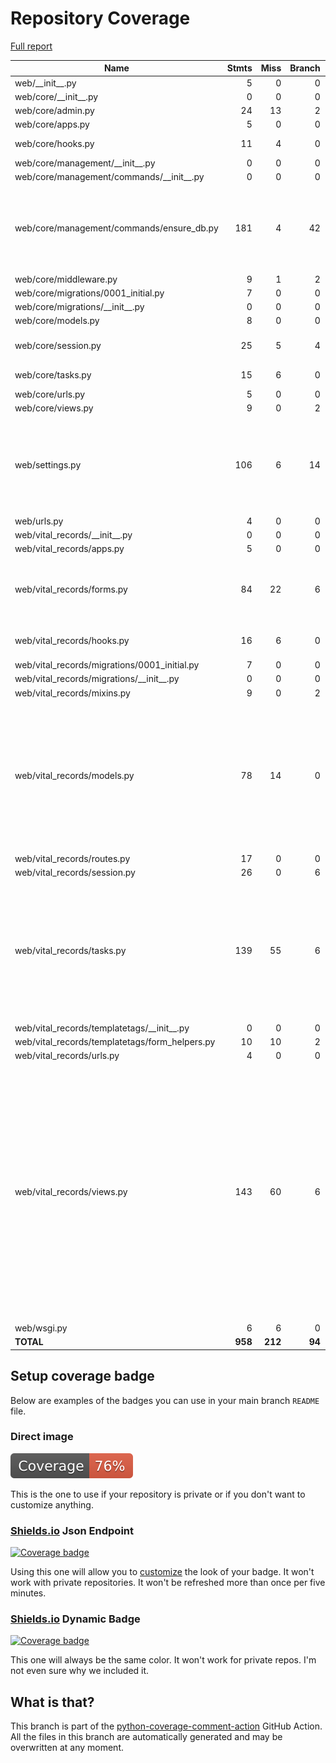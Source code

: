 # Repository Coverage

[Full report](https://htmlpreview.github.io/?https://github.com/Office-of-Digital-Services/cdt-ods-disaster-recovery/blob/python-coverage-comment-action-data/htmlcov/index.html)

| Name                                             |    Stmts |     Miss |   Branch |   BrPart |   Cover |   Missing |
|------------------------------------------------- | -------: | -------: | -------: | -------: | ------: | --------: |
| web/\_\_init\_\_.py                              |        5 |        0 |        0 |        0 |    100% |           |
| web/core/\_\_init\_\_.py                         |        0 |        0 |        0 |        0 |    100% |           |
| web/core/admin.py                                |       24 |       13 |        2 |        0 |     42% |     21-39 |
| web/core/apps.py                                 |        5 |        0 |        0 |        0 |    100% |           |
| web/core/hooks.py                                |       11 |        4 |        0 |        0 |     64% |9-10, 14-15 |
| web/core/management/\_\_init\_\_.py              |        0 |        0 |        0 |        0 |    100% |           |
| web/core/management/commands/\_\_init\_\_.py     |        0 |        0 |        0 |        0 |    100% |           |
| web/core/management/commands/ensure\_db.py       |      181 |        4 |       42 |        4 |     96% |73, 87-89, 99, 103->exit, 230->232, 300->304 |
| web/core/middleware.py                           |        9 |        1 |        2 |        1 |     82% |        19 |
| web/core/migrations/0001\_initial.py             |        7 |        0 |        0 |        0 |    100% |           |
| web/core/migrations/\_\_init\_\_.py              |        0 |        0 |        0 |        0 |    100% |           |
| web/core/models.py                               |        8 |        0 |        0 |        0 |    100% |           |
| web/core/session.py                              |       25 |        5 |        4 |        2 |     76% |13-19, 25-26, 33 |
| web/core/tasks.py                                |       15 |        6 |        0 |        0 |     60% |53-56, 60, 64 |
| web/core/urls.py                                 |        5 |        0 |        0 |        0 |    100% |           |
| web/core/views.py                                |        9 |        0 |        2 |        0 |    100% |           |
| web/settings.py                                  |      106 |        6 |       14 |        7 |     89% |46, 48, 50, 120->124, 132->135, 144, 248-249 |
| web/urls.py                                      |        4 |        0 |        0 |        0 |    100% |           |
| web/vital\_records/\_\_init\_\_.py               |        0 |        0 |        0 |        0 |    100% |           |
| web/vital\_records/apps.py                       |        5 |        0 |        0 |        0 |    100% |           |
| web/vital\_records/forms.py                      |       84 |       22 |        6 |        0 |     69% |116-123, 126-136, 139-147 |
| web/vital\_records/hooks.py                      |       16 |        6 |        0 |        0 |     62% |10-11, 15-16, 20-21 |
| web/vital\_records/migrations/0001\_initial.py   |        7 |        0 |        0 |        0 |    100% |           |
| web/vital\_records/migrations/\_\_init\_\_.py    |        0 |        0 |        0 |        0 |    100% |           |
| web/vital\_records/mixins.py                     |        9 |        0 |        2 |        0 |    100% |           |
| web/vital\_records/models.py                     |       78 |       14 |        0 |        0 |     82% |208-209, 213, 217, 221, 225, 229, 233, 237-238, 242, 246, 250, 254 |
| web/vital\_records/routes.py                     |       17 |        0 |        0 |        0 |    100% |           |
| web/vital\_records/session.py                    |       26 |        0 |        6 |        0 |    100% |           |
| web/vital\_records/tasks.py                      |      139 |       55 |        6 |        0 |     58% |57-58, 85-86, 90-99, 107, 110-165, 168-174, 182, 185-210, 215-221 |
| web/vital\_records/templatetags/\_\_init\_\_.py  |        0 |        0 |        0 |        0 |    100% |           |
| web/vital\_records/templatetags/form\_helpers.py |       10 |       10 |        2 |        0 |      0% |      1-13 |
| web/vital\_records/urls.py                       |        4 |        0 |        0 |        0 |    100% |           |
| web/vital\_records/views.py                      |      143 |       60 |        6 |        0 |     56% |71-76, 86-91, 94-102, 112-117, 128-133, 143-148, 151-162, 172-177, 180-187, 197-206, 209-216, 219-221, 230-241 |
| web/wsgi.py                                      |        6 |        6 |        0 |        0 |      0% |      8-16 |
|                                        **TOTAL** |  **958** |  **212** |   **94** |   **14** | **76%** |           |


## Setup coverage badge

Below are examples of the badges you can use in your main branch `README` file.

### Direct image

[![Coverage badge](https://raw.githubusercontent.com/Office-of-Digital-Services/cdt-ods-disaster-recovery/python-coverage-comment-action-data/badge.svg)](https://htmlpreview.github.io/?https://github.com/Office-of-Digital-Services/cdt-ods-disaster-recovery/blob/python-coverage-comment-action-data/htmlcov/index.html)

This is the one to use if your repository is private or if you don't want to customize anything.

### [Shields.io](https://shields.io) Json Endpoint

[![Coverage badge](https://img.shields.io/endpoint?url=https://raw.githubusercontent.com/Office-of-Digital-Services/cdt-ods-disaster-recovery/python-coverage-comment-action-data/endpoint.json)](https://htmlpreview.github.io/?https://github.com/Office-of-Digital-Services/cdt-ods-disaster-recovery/blob/python-coverage-comment-action-data/htmlcov/index.html)

Using this one will allow you to [customize](https://shields.io/endpoint) the look of your badge.
It won't work with private repositories. It won't be refreshed more than once per five minutes.

### [Shields.io](https://shields.io) Dynamic Badge

[![Coverage badge](https://img.shields.io/badge/dynamic/json?color=brightgreen&label=coverage&query=%24.message&url=https%3A%2F%2Fraw.githubusercontent.com%2FOffice-of-Digital-Services%2Fcdt-ods-disaster-recovery%2Fpython-coverage-comment-action-data%2Fendpoint.json)](https://htmlpreview.github.io/?https://github.com/Office-of-Digital-Services/cdt-ods-disaster-recovery/blob/python-coverage-comment-action-data/htmlcov/index.html)

This one will always be the same color. It won't work for private repos. I'm not even sure why we included it.

## What is that?

This branch is part of the
[python-coverage-comment-action](https://github.com/marketplace/actions/python-coverage-comment)
GitHub Action. All the files in this branch are automatically generated and may be
overwritten at any moment.
